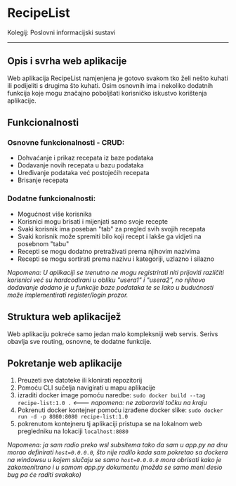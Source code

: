 # RecipeList
Kolegij: Poslovni informacijski sustavi

-------------------

## Opis i svrha web aplikacije

Web aplikacija RecipeList namjenjena je gotovo svakom tko želi nešto kuhati ili podijeliti s drugima što kuhati. Osim osnovnih ima i nekoliko dodatnih funkcija koje mogu značajno poboljšati korisničko iskustvo korištenja aplikacije. 

 ## Funkcionalnosti

 ### Osnovne funkcionalnosti - CRUD:
  - Dohvaćanje i prikaz recepata iz baze podataka
  - Dodavanje novih recepata u bazu podataka
  - Uređivanje podataka već postojećih recepata
  - Brisanje recepata

### Dodatne funkcionalnosti:
  - Mogućnost više korisnika
  - Korisnici mogu brisati i mijenjati samo svoje recepte
  - Svaki korisnik ima poseban "tab" za pregled svih svojih recepata
  - Svaki korisnik može spremiti bilo koji recept i lakše ga vidjeti na posebnom "tabu"
  - Recepti se mogu dodatno pretraživati prema njihovim nazivima
  - Recepti se mogu sortirati prema nazivu i kategoriji, uzlazno i silazno


*Napomena: U aplikaciji se trenutno ne mogu registrirati niti prijaviti različiti korisnici već su hardcodirani u obliku "usera1" i "usera2", no njihovo dodavanje dodano je u funkcije baze podataka te se lako u budućnosti može implementirati register/login prozor.*

## Struktura web aplikacijež
Web aplikaciju pokreće samo jedan malo kompleksniji web servis. Serivs obavlja sve routing, osnovne, te dodatne funkcije. 

## Pokretanje web aplikacije
 1. Preuzeti sve datoteke ili klonirati repozitorij
 2. Pomoću CLI sučelja navigirati u mapu aplikacije
 3. izraditi docker image pomoću naredbe: `sudo docker build --tag recipe-list:1.0 .`  *<--- napomena: ne zaboraviti točku na kraju*
 4. Pokrenuti docker kontejner pomoću izrađene docker slike: `sudo docker run -d -p 8080:8080 recipe-list:1.0`
 5. pokrenutom kontejneru tj aplikaciji pristupa se na lokalnom web pregledniku na lokaciji `localhost:8080`

*Napomena: ja sam radio preko wsl subsitema tako da sam u app.py na dnu morao definirati `host=0.0.0.0`, što nije radilo kada sam pokretao sa dockera na windowsu u kojem slučaju se samo `host=0.0.0.0` mora obrisati kako je zakomenitrano i u samom app.py dokumentu (možda se samo meni desio bug pa će raditi svakako)*
